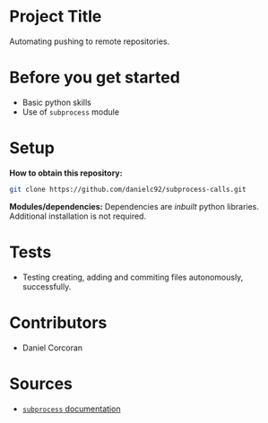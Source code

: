 # Project Title
Automating pushing to remote repositories.

# Before you get started
- Basic python skills
- Use of `subprocess` module

# Setup
**How to obtain this repository:**
```sh
git clone https://github.com/danielc92/subprocess-calls.git
```
**Modules/dependencies:**
Dependencies are *inbuilt* python libraries. Additional installation is not required.

# Tests
- Testing creating, adding and commiting files autonomously, successfully.

# Contributors
- Daniel Corcoran

# Sources
- [`subprocess` documentation](https://docs.python.org/3/library/subprocess.html)